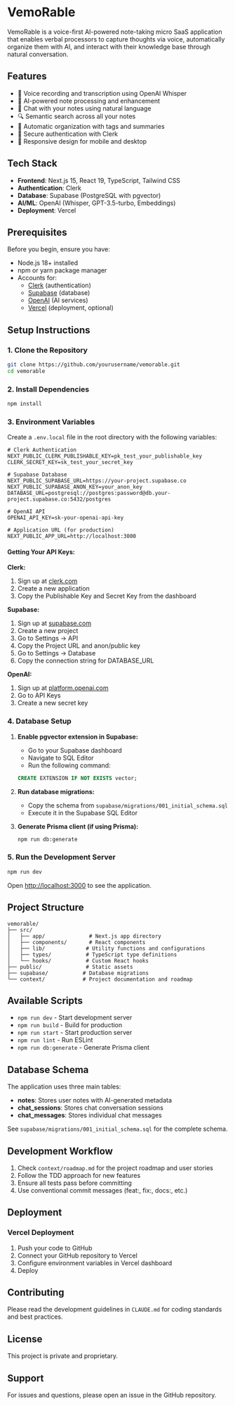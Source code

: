 # VemoRable

VemoRable is a voice-first AI-powered note-taking micro SaaS application that enables verbal processors to capture thoughts via voice, automatically organize them with AI, and interact with their knowledge base through natural conversation.

## Features

- 🎤 Voice recording and transcription using OpenAI Whisper
- 🤖 AI-powered note processing and enhancement
- 💬 Chat with your notes using natural language
- 🔍 Semantic search across all your notes
- 📁 Automatic organization with tags and summaries
- 🔐 Secure authentication with Clerk
- 📱 Responsive design for mobile and desktop

## Tech Stack

- **Frontend**: Next.js 15, React 19, TypeScript, Tailwind CSS
- **Authentication**: Clerk
- **Database**: Supabase (PostgreSQL with pgvector)
- **AI/ML**: OpenAI (Whisper, GPT-3.5-turbo, Embeddings)
- **Deployment**: Vercel

## Prerequisites

Before you begin, ensure you have:

- Node.js 18+ installed
- npm or yarn package manager
- Accounts for:
  - [Clerk](https://clerk.com) (authentication)
  - [Supabase](https://supabase.com) (database)
  - [OpenAI](https://platform.openai.com) (AI services)
  - [Vercel](https://vercel.com) (deployment, optional)

## Setup Instructions

### 1. Clone the Repository

```bash
git clone https://github.com/yourusername/vemorable.git
cd vemorable
```

### 2. Install Dependencies

```bash
npm install
```

### 3. Environment Variables

Create a `.env.local` file in the root directory with the following variables:

```env
# Clerk Authentication
NEXT_PUBLIC_CLERK_PUBLISHABLE_KEY=pk_test_your_publishable_key
CLERK_SECRET_KEY=sk_test_your_secret_key

# Supabase Database
NEXT_PUBLIC_SUPABASE_URL=https://your-project.supabase.co
NEXT_PUBLIC_SUPABASE_ANON_KEY=your_anon_key
DATABASE_URL=postgresql://postgres:password@db.your-project.supabase.co:5432/postgres

# OpenAI API
OPENAI_API_KEY=sk-your-openai-api-key

# Application URL (for production)
NEXT_PUBLIC_APP_URL=http://localhost:3000
```

#### Getting Your API Keys:

**Clerk:**
1. Sign up at [clerk.com](https://clerk.com)
2. Create a new application
3. Copy the Publishable Key and Secret Key from the dashboard

**Supabase:**
1. Sign up at [supabase.com](https://supabase.com)
2. Create a new project
3. Go to Settings → API
4. Copy the Project URL and anon/public key
5. Go to Settings → Database
6. Copy the connection string for DATABASE_URL

**OpenAI:**
1. Sign up at [platform.openai.com](https://platform.openai.com)
2. Go to API Keys
3. Create a new secret key

### 4. Database Setup

1. **Enable pgvector extension in Supabase:**
   - Go to your Supabase dashboard
   - Navigate to SQL Editor
   - Run the following command:
   ```sql
   CREATE EXTENSION IF NOT EXISTS vector;
   ```

2. **Run database migrations:**
   - Copy the schema from `supabase/migrations/001_initial_schema.sql`
   - Execute it in the Supabase SQL Editor

3. **Generate Prisma client (if using Prisma):**
   ```bash
   npm run db:generate
   ```

### 5. Run the Development Server

```bash
npm run dev
```

Open [http://localhost:3000](http://localhost:3000) to see the application.

## Project Structure

```
vemorable/
├── src/
│   ├── app/              # Next.js app directory
│   ├── components/       # React components
│   ├── lib/             # Utility functions and configurations
│   ├── types/           # TypeScript type definitions
│   └── hooks/           # Custom React hooks
├── public/              # Static assets
├── supabase/           # Database migrations
└── context/            # Project documentation and roadmap
```

## Available Scripts

- `npm run dev` - Start development server
- `npm run build` - Build for production
- `npm run start` - Start production server
- `npm run lint` - Run ESLint
- `npm run db:generate` - Generate Prisma client

## Database Schema

The application uses three main tables:

- **notes**: Stores user notes with AI-generated metadata
- **chat_sessions**: Stores chat conversation sessions
- **chat_messages**: Stores individual chat messages

See `supabase/migrations/001_initial_schema.sql` for the complete schema.

## Development Workflow

1. Check `context/roadmap.md` for the project roadmap and user stories
2. Follow the TDD approach for new features
3. Ensure all tests pass before committing
4. Use conventional commit messages (feat:, fix:, docs:, etc.)

## Deployment

### Vercel Deployment

1. Push your code to GitHub
2. Connect your GitHub repository to Vercel
3. Configure environment variables in Vercel dashboard
4. Deploy

## Contributing

Please read the development guidelines in `CLAUDE.md` for coding standards and best practices.

## License

This project is private and proprietary.

## Support

For issues and questions, please open an issue in the GitHub repository.